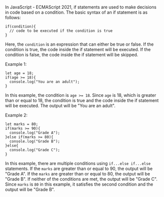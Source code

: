 In JavaScript - ECMAScript 2021, if statements are used to make decisions in code based on a condition. The basic syntax of an if statement is as follows:

```
if(condition){
  // code to be executed if the condition is true
}
```

Here, the `condition` is an expression that can either be true or false. If the condition is true, the code inside the if statement will be executed. If the condition is false, the code inside the if statement will be skipped.

Example 1:
```
let age = 18;
if(age >= 18){
  console.log("You are an adult");
}
```
In this example, the condition is `age >= 18`. Since `age` is 18, which is greater than or equal to 18, the condition is true and the code inside the if statement will be executed. The output will be "You are an adult".


Example 2:
```
let marks = 80;
if(marks >= 90){
  console.log("Grade A");
}else if(marks >= 80){
  console.log("Grade B");
}else{
  console.log("Grade C");
}
```
In this example, there are multiple conditions using `if...else if...else` statements. If the `marks` are greater than or equal to 90, the output will be "Grade A". If the `marks` are greater than or equal to 80, the output will be "Grade B". If neither of the conditions are met, the output will be "Grade C". Since `marks` is `80` in this example, it satisfies the second condition and the output will be "Grade B".